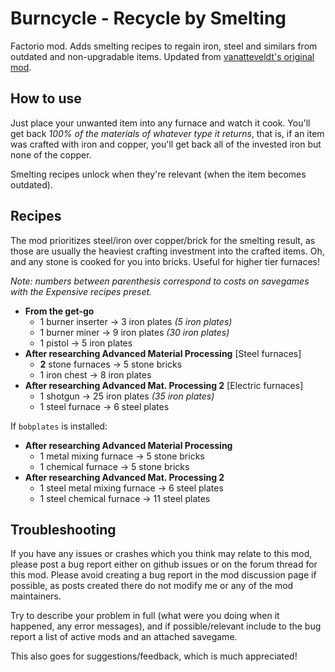 # Burncycle - Recycle by Smelting

Factorio mod. Adds smelting recipes to regain iron, steel and similars from outdated and non-upgradable items. Updated from [vanatteveldt's original mod](https://mods.factorio.com/mods/vanatteveldt/recycling).

## How to use

Just place your unwanted item into any furnace and watch it cook. You'll get back *100% of the materials of whatever type it returns*, that is, if an item was crafted with iron and copper, you'll get back all of the invested iron but none of the copper.

Smelting recipes unlock when they're relevant (when the item becomes outdated).

## Recipes

The mod prioritizes steel/iron over copper/brick for the smelting result, as those are usually the heaviest crafting investment into the crafted items. Oh, and any stone is cooked for you into bricks. Useful for higher tier furnaces!

*Note: numbers between parenthesis correspond to costs on savegames with the Expensive recipes preset.*

- **From the get-go**
  - 1 burner inserter → 3 iron plates *(5 iron plates)*
  - 1 burner miner → 9 iron plates *(30 iron plates)*
  - 1 pistol → 5 iron plates
- **After researching Advanced Material Processing** [Steel furnaces]
  - **2** stone furnaces → 5 stone bricks
  - 1 iron chest → 8 iron plates
- **After researching Advanced Mat. Processing 2** [Electric furnaces]
  - 1 shotgun → 25 iron plates *(35 iron plates)*
  - 1 steel furnace → 6 steel plates

If `bobplates` is installed:

- **After researching Advanced Material Processing**
  - 1 metal mixing furnace → 5 stone bricks
  - 1 chemical furnace → 5 stone bricks
- **After researching Advanced Mat. Processing 2**
  - 1 steel metal mixing furnace → 6 steel plates
  - 1 steel chemical furnace → 11 steel plates

## Troubleshooting

If you have any issues or crashes which you think may relate to this mod, please post a bug report either on github issues or on the forum thread for this mod. Please avoid creating a bug report in the mod discussion page if possible, as posts created there do not modify me or any of the mod maintainers.

Try to describe your problem in full (what were you doing when it happened, any error messages), and if possible/relevant include to the bug report a list of active mods and an attached savegame.

This also goes for suggestions/feedback, which is much appreciated!